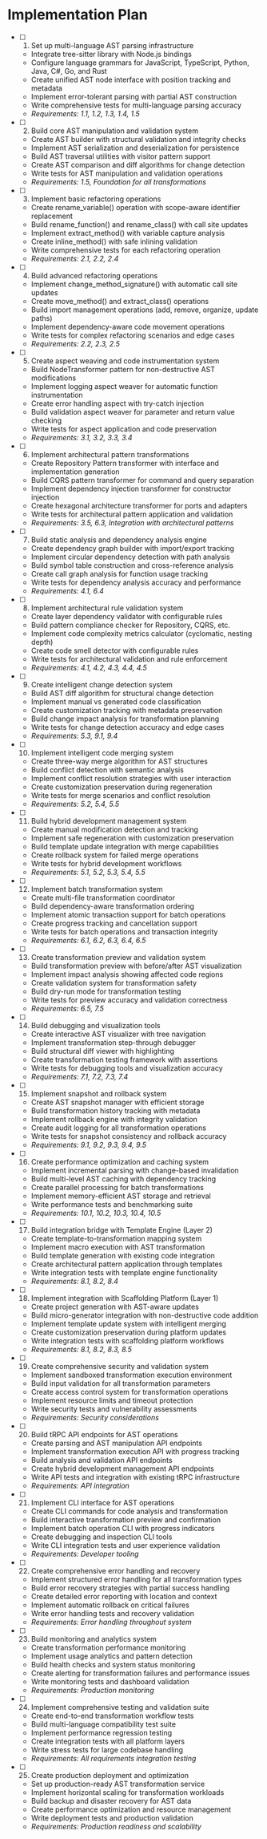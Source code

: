 # Implementation Plan

- [ ] 1. Set up multi-language AST parsing infrastructure
  - Integrate tree-sitter library with Node.js bindings
  - Configure language grammars for JavaScript, TypeScript, Python, Java, C#, Go, and Rust
  - Create unified AST node interface with position tracking and metadata
  - Implement error-tolerant parsing with partial AST construction
  - Write comprehensive tests for multi-language parsing accuracy
  - _Requirements: 1.1, 1.2, 1.3, 1.4, 1.5_

- [ ] 2. Build core AST manipulation and validation system
  - Create AST builder with structural validation and integrity checks
  - Implement AST serialization and deserialization for persistence
  - Build AST traversal utilities with visitor pattern support
  - Create AST comparison and diff algorithms for change detection
  - Write tests for AST manipulation and validation operations
  - _Requirements: 1.5, Foundation for all transformations_

- [ ] 3. Implement basic refactoring operations
  - Create rename_variable() operation with scope-aware identifier replacement
  - Build rename_function() and rename_class() with call site updates
  - Implement extract_method() with variable capture analysis
  - Create inline_method() with safe inlining validation
  - Write comprehensive tests for each refactoring operation
  - _Requirements: 2.1, 2.2, 2.4_

- [ ] 4. Build advanced refactoring operations
  - Implement change_method_signature() with automatic call site updates
  - Create move_method() and extract_class() operations
  - Build import management operations (add, remove, organize, update paths)
  - Implement dependency-aware code movement operations
  - Write tests for complex refactoring scenarios and edge cases
  - _Requirements: 2.2, 2.3, 2.5_

- [ ] 5. Create aspect weaving and code instrumentation system
  - Build NodeTransformer pattern for non-destructive AST modifications
  - Implement logging aspect weaver for automatic function instrumentation
  - Create error handling aspect with try-catch injection
  - Build validation aspect weaver for parameter and return value checking
  - Write tests for aspect application and code preservation
  - _Requirements: 3.1, 3.2, 3.3, 3.4_

- [ ] 6. Implement architectural pattern transformations
  - Create Repository Pattern transformer with interface and implementation generation
  - Build CQRS pattern transformer for command and query separation
  - Implement dependency injection transformer for constructor injection
  - Create hexagonal architecture transformer for ports and adapters
  - Write tests for architectural pattern application and validation
  - _Requirements: 3.5, 6.3, Integration with architectural patterns_

- [ ] 7. Build static analysis and dependency analysis engine
  - Create dependency graph builder with import/export tracking
  - Implement circular dependency detection with path analysis
  - Build symbol table construction and cross-reference analysis
  - Create call graph analysis for function usage tracking
  - Write tests for dependency analysis accuracy and performance
  - _Requirements: 4.1, 6.4_

- [ ] 8. Implement architectural rule validation system
  - Create layer dependency validator with configurable rules
  - Build pattern compliance checker for Repository, CQRS, etc.
  - Implement code complexity metrics calculator (cyclomatic, nesting depth)
  - Create code smell detector with configurable rules
  - Write tests for architectural validation and rule enforcement
  - _Requirements: 4.1, 4.2, 4.3, 4.4, 4.5_

- [ ] 9. Create intelligent change detection system
  - Build AST diff algorithm for structural change detection
  - Implement manual vs generated code classification
  - Create customization tracking with metadata preservation
  - Build change impact analysis for transformation planning
  - Write tests for change detection accuracy and edge cases
  - _Requirements: 5.3, 9.1, 9.4_

- [ ] 10. Implement intelligent code merging system
  - Create three-way merge algorithm for AST structures
  - Build conflict detection with semantic analysis
  - Implement conflict resolution strategies with user interaction
  - Create customization preservation during regeneration
  - Write tests for merge scenarios and conflict resolution
  - _Requirements: 5.2, 5.4, 5.5_

- [ ] 11. Build hybrid development management system
  - Create manual modification detection and tracking
  - Implement safe regeneration with customization preservation
  - Build template update integration with merge capabilities
  - Create rollback system for failed merge operations
  - Write tests for hybrid development workflows
  - _Requirements: 5.1, 5.2, 5.3, 5.4, 5.5_

- [ ] 12. Implement batch transformation system
  - Create multi-file transformation coordinator
  - Build dependency-aware transformation ordering
  - Implement atomic transaction support for batch operations
  - Create progress tracking and cancellation support
  - Write tests for batch operations and transaction integrity
  - _Requirements: 6.1, 6.2, 6.3, 6.4, 6.5_

- [ ] 13. Create transformation preview and validation system
  - Build transformation preview with before/after AST visualization
  - Implement impact analysis showing affected code regions
  - Create validation system for transformation safety
  - Build dry-run mode for transformation testing
  - Write tests for preview accuracy and validation correctness
  - _Requirements: 6.5, 7.5_

- [ ] 14. Build debugging and visualization tools
  - Create interactive AST visualizer with tree navigation
  - Implement transformation step-through debugger
  - Build structural diff viewer with highlighting
  - Create transformation testing framework with assertions
  - Write tests for debugging tools and visualization accuracy
  - _Requirements: 7.1, 7.2, 7.3, 7.4_

- [ ] 15. Implement snapshot and rollback system
  - Create AST snapshot manager with efficient storage
  - Build transformation history tracking with metadata
  - Implement rollback engine with integrity validation
  - Create audit logging for all transformation operations
  - Write tests for snapshot consistency and rollback accuracy
  - _Requirements: 9.1, 9.2, 9.3, 9.4, 9.5_

- [ ] 16. Create performance optimization and caching system
  - Implement incremental parsing with change-based invalidation
  - Build multi-level AST caching with dependency tracking
  - Create parallel processing for batch transformations
  - Implement memory-efficient AST storage and retrieval
  - Write performance tests and benchmarking suite
  - _Requirements: 10.1, 10.2, 10.3, 10.4, 10.5_

- [ ] 17. Build integration bridge with Template Engine (Layer 2)
  - Create template-to-transformation mapping system
  - Implement macro execution with AST transformation
  - Build template generation with existing code integration
  - Create architectural pattern application through templates
  - Write integration tests with template engine functionality
  - _Requirements: 8.1, 8.2, 8.4_

- [ ] 18. Implement integration with Scaffolding Platform (Layer 1)
  - Create project generation with AST-aware updates
  - Build micro-generator integration with non-destructive code addition
  - Implement template update system with intelligent merging
  - Create customization preservation during platform updates
  - Write integration tests with scaffolding platform workflows
  - _Requirements: 8.1, 8.2, 8.3, 8.5_

- [ ] 19. Create comprehensive security and validation system
  - Implement sandboxed transformation execution environment
  - Build input validation for all transformation parameters
  - Create access control system for transformation operations
  - Implement resource limits and timeout protection
  - Write security tests and vulnerability assessments
  - _Requirements: Security considerations_

- [ ] 20. Build tRPC API endpoints for AST operations
  - Create parsing and AST manipulation API endpoints
  - Implement transformation execution API with progress tracking
  - Build analysis and validation API endpoints
  - Create hybrid development management API endpoints
  - Write API tests and integration with existing tRPC infrastructure
  - _Requirements: API integration_

- [ ] 21. Implement CLI interface for AST operations
  - Create CLI commands for code analysis and transformation
  - Build interactive transformation preview and confirmation
  - Implement batch operation CLI with progress indicators
  - Create debugging and inspection CLI tools
  - Write CLI integration tests and user experience validation
  - _Requirements: Developer tooling_

- [ ] 22. Create comprehensive error handling and recovery
  - Implement structured error handling for all transformation types
  - Build error recovery strategies with partial success handling
  - Create detailed error reporting with location and context
  - Implement automatic rollback on critical failures
  - Write error handling tests and recovery validation
  - _Requirements: Error handling throughout system_

- [ ] 23. Build monitoring and analytics system
  - Create transformation performance monitoring
  - Implement usage analytics and pattern detection
  - Build health checks and system status monitoring
  - Create alerting for transformation failures and performance issues
  - Write monitoring tests and dashboard validation
  - _Requirements: Production monitoring_

- [ ] 24. Implement comprehensive testing and validation suite
  - Create end-to-end transformation workflow tests
  - Build multi-language compatibility test suite
  - Implement performance regression testing
  - Create integration tests with all platform layers
  - Write stress tests for large codebase handling
  - _Requirements: All requirements integration testing_

- [ ] 25. Create production deployment and optimization
  - Set up production-ready AST transformation service
  - Implement horizontal scaling for transformation workloads
  - Build backup and disaster recovery for AST data
  - Create performance optimization and resource management
  - Write deployment tests and production validation
  - _Requirements: Production readiness and scalability_

